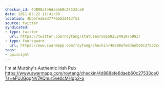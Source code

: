 ```yaml
---
checkin_id: 4d888afe6daeb60c27533ce0
date: 2011-03-22 11:41:50
location: 4bbbfea5ed7776b032413f51
source: twitter
syndicated:
- type: twitter
  url: https://twitter.com/roytang/statuses/50160252401876993/
- type: foursquare
  url: https://www.swarmapp.com/roytang/checkin/4d888afe6daeb60c27533ce0
tags:
- quiznight
---
```


I'm at Murphy's Authentic Irish Pub https://www.swarmapp.com/roytang/checkin/4d888afe6daeb60c27533ce0?s=eFUJGgqNV7AQnur5ve0cMHgp2-o